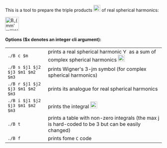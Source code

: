 This is a tool to prepare the triple products 
<img src="http://latex.codecogs.com/svg.latex?\inline&space;\dpi{300}&space;B_{mm'm''}^{\ell\;\;\ell'\;\;\ell''}" title="B_{mm'm''}^{\ell\ell'\ell''}" height="22" />
of real spherical harmonics:


<img src="http://latex.codecogs.com/svg.latex?\inline&space;\dpi{300}&space;B_{mm'm''}^{\ell\;\;\ell'\;\;\ell''}=\displaystyle2\sqrt{\pi}\int_0^\pi{}{\rm\,d}\phi\int_0^{2\pi}\sin\theta{}{\rm\,d}\theta\:\:Y_{\ell{}m}(\theta,\phi)\:Y_{\ell'm'}(\theta,\phi)\:Y_{\ell''m''}(\theta,\phi)."
     title="B_{mm'm''}^{\ell\ell'\ell''}=2\sqrt\pi\int_0^{\pi}d\phi\int_0^{2\pi}\sin\theta{}d\theta{}Y_{\ell{}m}(\theta,\phi)Y_{\ell'm'}(\theta,\phi)Y_{\ell''m''}(\theta,\phi)"
     height="44" />


#### Options ($x denotes an integer cli argument):
|||
| ----------- | ----------- |
 |   `./B c $m`                         | prints a real spherical harmonic <img src="http://latex.codecogs.com/svg.latex?\inline&space;\dpi{300}&space;Y_{\ell{}m}" title="Y_{\ell{}m}" height="15" /> as a sum of complex spherical harmonics <img src="http://latex.codecogs.com/svg.latex?\inline&space;\dpi{300}&space;Y_\ell^{\pm{}m}" title="Y_\ell^{\pm{}m}" height="22" />|
|    `./B s $j1 $j2 $j3 $m1 $m2 $m3`     |prints Wigner's 3-jm symbol (for complex spherical harmonics)
|    `./B r $j1 $j2 $j3 $m1 $m2 $m3`     |prints its analogue for real spherical harmonics
|    `./B i $j1 $j2 $j3 $m1 $m2 $m3`     |prints the integral <img src="http://latex.codecogs.com/svg.latex?\inline&space;\dpi{300}&space;B_{m_1m_2m_3}^{j_1\;\;j_2\;\;j_3}" title="B_{m_1m_2m_3}^{j_1j_2j_3}" height="22" />
 |   `./B t`                             |prints a table with non-zero integrals (the max j is hard-coded to be 3 but can be easily changed)
|   `./B f`                             |prints fome `C` code
